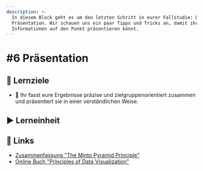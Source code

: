 ```yaml
---
description: >-
  In diesem Block geht es um den letzten Schritt in eurer Fallstudie: Die
  Präsentation. Wir schauen uns ein paar Tipps und Tricks an, damit ihr eure
  Informationen auf den Punkt präsentieren könnt.
---
```


# \#6 Präsentation

## 🎯 Lernziele

* 🎯 Ihr fasst eure Ergebnisse präzise und zielgruppenorientiert zusammen und präsentiert sie in einer verständlichen Weise. 

## ▶ Lerneinheit

## 🔗 Links

* [Zusammenfassung "The Minto Pyramid Principle"](https://www.dbai.tuwien.ac.at/staff/gatter/work/051104_The_Minto_Pyramid_Principle.pdf)
* [Online Buch "Principles of Data Visualization"](https://serialmentor.com/dataviz/index.html)

